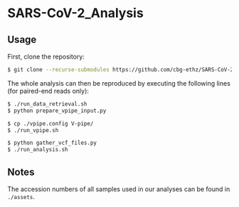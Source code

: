 # SARS-CoV-2_Analysis

## Usage

First, clone the repository:

```bash
$ git clone --recurse-submodules https://github.com/cbg-ethz/SARS-CoV-2_Analysis
```

The whole analysis can then be reproduced by executing the following lines (for paired-end reads only):

```bash
$ ./run_data_retrieval.sh
$ python prepare_vpipe_input.py

$ cp ./vpipe.config V-pipe/
$ ./run_vpipe.sh

$ python gather_vcf_files.py
$ ./run_analysis.sh
```

## Notes

The accession numbers of all samples used in our analyses can be found in `./assets`.

